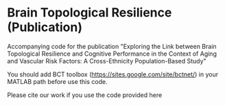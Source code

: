 # Brain Topological Resilience (Publication)
Accompanying code for the publication "Exploring the Link between Brain Topological Resilience and Cognitive Performance in the Context of Aging and Vascular Risk Factors: A Cross-Ethnicity Population-Based Study"

You should add BCT toolbox (https://sites.google.com/site/bctnet/) in your MATLAB path before use this code.

Please cite our work if you use the code provided here

